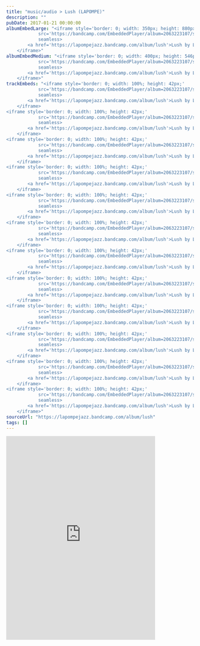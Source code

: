```yaml
---
title: "music/audio > Lush (LAPOMPE)"
description: ""
pubDate: 2017-01-21 00:00:00
albumEmbedLarge: "<iframe style='border: 0; width: 350px; height: 880px;' 
            src='https://bandcamp.com/EmbeddedPlayer/album=2063223107/size=large/bgcol=ffffff/linkcol=0687f5/tracklist=true/transparent=true/' 
            seamless>
        <a href='https://lapompejazz.bandcamp.com/album/lush'>Lush by LAPOMPE</a>
    </iframe>"
albumEmbedMedium: "<iframe style='border: 0; width: 400px; height: 546px;' 
            src='https://bandcamp.com/EmbeddedPlayer/album=2063223107/size=large/bgcol=ffffff/linkcol=0687f5/tracklist=true/artwork=small/transparent=true/' 
            seamless>
        <a href='https://lapompejazz.bandcamp.com/album/lush'>Lush by LAPOMPE</a>
    </iframe>"
trackEmbeds: "<iframe style='border: 0; width: 100%; height: 42px;' 
            src='https://bandcamp.com/EmbeddedPlayer/album=2063223107/size=small/bgcol=ffffff/linkcol=0687f5/track=3336200388/transparent=true/' 
            seamless>
        <a href='https://lapompejazz.bandcamp.com/album/lush'>Lush by LAPOMPE</a>
    </iframe>
<iframe style='border: 0; width: 100%; height: 42px;' 
            src='https://bandcamp.com/EmbeddedPlayer/album=2063223107/size=small/bgcol=ffffff/linkcol=0687f5/track=537161093/transparent=true/' 
            seamless>
        <a href='https://lapompejazz.bandcamp.com/album/lush'>Lush by LAPOMPE</a>
    </iframe>
<iframe style='border: 0; width: 100%; height: 42px;' 
            src='https://bandcamp.com/EmbeddedPlayer/album=2063223107/size=small/bgcol=ffffff/linkcol=0687f5/track=483661432/transparent=true/' 
            seamless>
        <a href='https://lapompejazz.bandcamp.com/album/lush'>Lush by LAPOMPE</a>
    </iframe>
<iframe style='border: 0; width: 100%; height: 42px;' 
            src='https://bandcamp.com/EmbeddedPlayer/album=2063223107/size=small/bgcol=ffffff/linkcol=0687f5/track=1705758236/transparent=true/' 
            seamless>
        <a href='https://lapompejazz.bandcamp.com/album/lush'>Lush by LAPOMPE</a>
    </iframe>
<iframe style='border: 0; width: 100%; height: 42px;' 
            src='https://bandcamp.com/EmbeddedPlayer/album=2063223107/size=small/bgcol=ffffff/linkcol=0687f5/track=3937974292/transparent=true/' 
            seamless>
        <a href='https://lapompejazz.bandcamp.com/album/lush'>Lush by LAPOMPE</a>
    </iframe>
<iframe style='border: 0; width: 100%; height: 42px;' 
            src='https://bandcamp.com/EmbeddedPlayer/album=2063223107/size=small/bgcol=ffffff/linkcol=0687f5/track=3361095301/transparent=true/' 
            seamless>
        <a href='https://lapompejazz.bandcamp.com/album/lush'>Lush by LAPOMPE</a>
    </iframe>
<iframe style='border: 0; width: 100%; height: 42px;' 
            src='https://bandcamp.com/EmbeddedPlayer/album=2063223107/size=small/bgcol=ffffff/linkcol=0687f5/track=102435081/transparent=true/' 
            seamless>
        <a href='https://lapompejazz.bandcamp.com/album/lush'>Lush by LAPOMPE</a>
    </iframe>
<iframe style='border: 0; width: 100%; height: 42px;' 
            src='https://bandcamp.com/EmbeddedPlayer/album=2063223107/size=small/bgcol=ffffff/linkcol=0687f5/track=2085422446/transparent=true/' 
            seamless>
        <a href='https://lapompejazz.bandcamp.com/album/lush'>Lush by LAPOMPE</a>
    </iframe>
<iframe style='border: 0; width: 100%; height: 42px;' 
            src='https://bandcamp.com/EmbeddedPlayer/album=2063223107/size=small/bgcol=ffffff/linkcol=0687f5/track=1619675789/transparent=true/' 
            seamless>
        <a href='https://lapompejazz.bandcamp.com/album/lush'>Lush by LAPOMPE</a>
    </iframe>
<iframe style='border: 0; width: 100%; height: 42px;' 
            src='https://bandcamp.com/EmbeddedPlayer/album=2063223107/size=small/bgcol=ffffff/linkcol=0687f5/track=3651891365/transparent=true/' 
            seamless>
        <a href='https://lapompejazz.bandcamp.com/album/lush'>Lush by LAPOMPE</a>
    </iframe>
<iframe style='border: 0; width: 100%; height: 42px;' 
            src='https://bandcamp.com/EmbeddedPlayer/album=2063223107/size=small/bgcol=ffffff/linkcol=0687f5/track=538075816/transparent=true/' 
            seamless>
        <a href='https://lapompejazz.bandcamp.com/album/lush'>Lush by LAPOMPE</a>
    </iframe>
<iframe style='border: 0; width: 100%; height: 42px;' 
            src='https://bandcamp.com/EmbeddedPlayer/album=2063223107/size=small/bgcol=ffffff/linkcol=0687f5/track=3166180963/transparent=true/' 
            seamless>
        <a href='https://lapompejazz.bandcamp.com/album/lush'>Lush by LAPOMPE</a>
    </iframe>"
sourceUrl: "https://lapompejazz.bandcamp.com/album/lush"
tags: []
---
```


<iframe style='border: 0; width: 400px; height: 546px;' 
            src='https://bandcamp.com/EmbeddedPlayer/album=2063223107/size=large/bgcol=ffffff/linkcol=0687f5/tracklist=true/artwork=small/transparent=true/' 
            seamless>
        <a href='https://lapompejazz.bandcamp.com/album/lush'>Lush by LAPOMPE</a>
    </iframe>